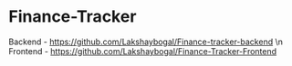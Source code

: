 # Finance-Tracker
Backend - https://github.com/Lakshaybogal/Finance-tracker-backend \n
Frontend - https://github.com/Lakshaybogal/Finance-Tracker-Frontend
